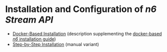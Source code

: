 # Installation and Configuration of *n6 Stream API*

* [Docker-Based Installation](docker.md) (description supplementing the [docker-based *n6* installation guide](../../docker.md))
* [Step-by-Step Installation](step_by_step.md) (manual variant)
